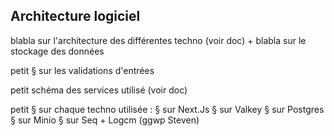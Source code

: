 ## Architecture logiciel

blabla sur l'architecture des différentes techno (voir doc) + blabla sur le stockage des données

petit § sur les validations d'entrées

petit schéma des services utilisé (voir doc)

petit § sur chaque techno utilisée :
§ sur Next.Js
§ sur Valkey
§ sur Postgres
§ sur Minio
§ sur Seq + Logcm (ggwp Steven)

